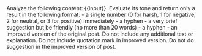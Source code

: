 <instruction>
Analyze the following content: {{input}}. 
Evaluate its tone and return only a result in the following format: 
- a single number (0 for harsh, 1 for negative, 2 for neutral, or 3 for positive) immediately 
- a hyphen
- a very brief suggestion but be friendly (no more than 20 words)
- a hyphen
- an improved version of the original post.
Do not include any additional text or explanation. Do not include quotation mark in improved version. Do not do suggestion in the improved version of post.
</instruction>
